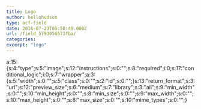 ```yaml
---
title: Logo
author: hellohudson
type: acf-field
date: 2016-07-23T05:50:49.000Z
url: /field_5793056573fba/
categories: 
excerpt: "logo"
---
```


a:15:{s:4:"type";s:5:"image";s:12:"instructions";s:0:"";s:8:"required";i:0;s:17:"conditional\_logic";i:0;s:7:"wrapper";a:3:{s:5:"width";s:0:"";s:5:"class";s:0:"";s:2:"id";s:0:"";}s:13:"return\_format";s:3:"url";s:12:"preview\_size";s:6:"medium";s:7:"library";s:3:"all";s:9:"min\_width";s:0:"";s:10:"min\_height";s:0:"";s:8:"min\_size";s:0:"";s:9:"max\_width";s:0:"";s:10:"max\_height";s:0:"";s:8:"max\_size";s:0:"";s:10:"mime\_types";s:0:"";}